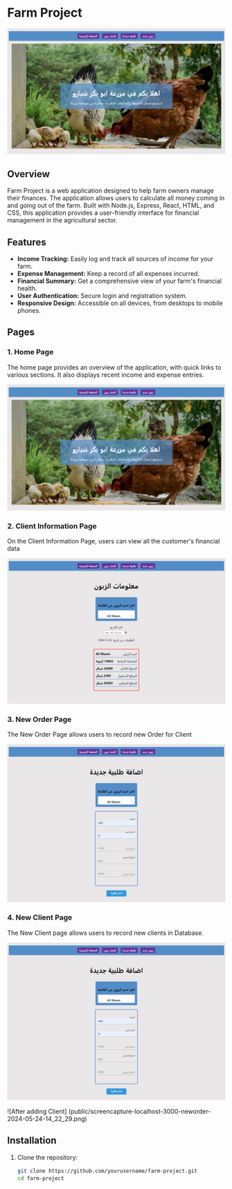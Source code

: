 # Farm Project

![Farm Image](public/screencapture-localhost-3000-2024-05-24-14_20_49.png)

## Overview

Farm Project is a web application designed to help farm owners manage their finances. The application allows users to calculate all money coming in and going out of the farm. Built with Node.js, Express, React, HTML, and CSS, this application provides a user-friendly interface for financial management in the agricultural sector.

## Features

- **Income Tracking:** Easily log and track all sources of income for your farm.
- **Expense Management:** Keep a record of all expenses incurred.
- **Financial Summary:** Get a comprehensive view of your farm's financial health.
- **User Authentication:** Secure login and registration system.
- **Responsive Design:** Accessible on all devices, from desktops to mobile phones.

## Pages

### 1. Home Page

The home page provides an overview of the application, with quick links to various sections. It also displays recent income and expense entries.

![Home Page](public/screencapture-localhost-3000-2024-05-24-14_20_49.png)  <!-- Replace with actual image link -->

### 2. Client Information Page

On the Client Information Page, users can view all the customer's financial data

![Income Page](public/screencapture-localhost-3000-clientInformation-2024-05-24-14_21_56.png)  <!-- Replace with actual image link -->

### 3. New Order Page

The New Order Page allows users to record new Order for Client

![New Order Page](public/screencapture-localhost-3000-neworder-2024-05-24-14_22_21.png)  <!-- Replace with actual image link -->

### 4. New Client Page

The New Client page allows users to record new clients in Database.

![New Client Page](public/screencapture-localhost-3000-neworder-2024-05-24-14_22_21.png)  <!-- Replace with actual image link -->

![After adding Client] (public/screencapture-localhost-3000-neworder-2024-05-24-14_22_29.png)



## Installation

1. Clone the repository:
   ```bash
   git clone https://github.com/yourusername/farm-project.git
   cd farm-project
